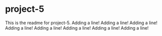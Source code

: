 # project-5

This is the readme for project-5.
Adding a line!
Adding a line!
Adding a line!
Adding a line!
Adding a line!
Adding a line!
Adding a line!
Adding a line!
